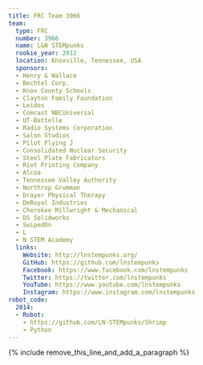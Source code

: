 ```yaml
---
title: FRC Team 3966
team:
  type: FRC
  number: 3966
  name: L&N STEMpunks
  rookie_year: 2012
  location: Knoxville, Tennessee, USA
  sponsors:
  - Henry & Wallace
  - Bechtel Corp.
  - Knox County Schools
  - Clayton Family Foundation
  - Leidos
  - Comcast NBCUniversal
  - UT-Battelle
  - Radio Systems Corporation
  - Salon Studios
  - Pilot Flying J
  - Consolidated Nuclear Security
  - Steel Plate Fabricators
  - Riot Printing Company
  - Alcoa
  - Tennessee Valley Authority
  - Northrop Grumman
  - Drayer Physical Therapy
  - DeRoyal Industries
  - Cherokee Millwright & Mechanical
  - DS Solidworks
  - SwipedOn
  - L
  - N STEM Academy
  links:
    Website: http://lnstempunks.org/
    GitHub: https://github.com/lnstempunks
    Facebook: https://www.facebook.com/lnstempunks
    Twitter: https://twitter.com/lnstempunks
    YouTube: https://www.youtube.com/lnstempunks
    Instagram: https://www.instagram.com/lnstempunks
robot_code:
  2014:
  - Robot:
    - https://github.com/LN-STEMpunks/Shrimp
    - Python
---
```


{% include remove_this_line_and_add_a_paragraph %}
